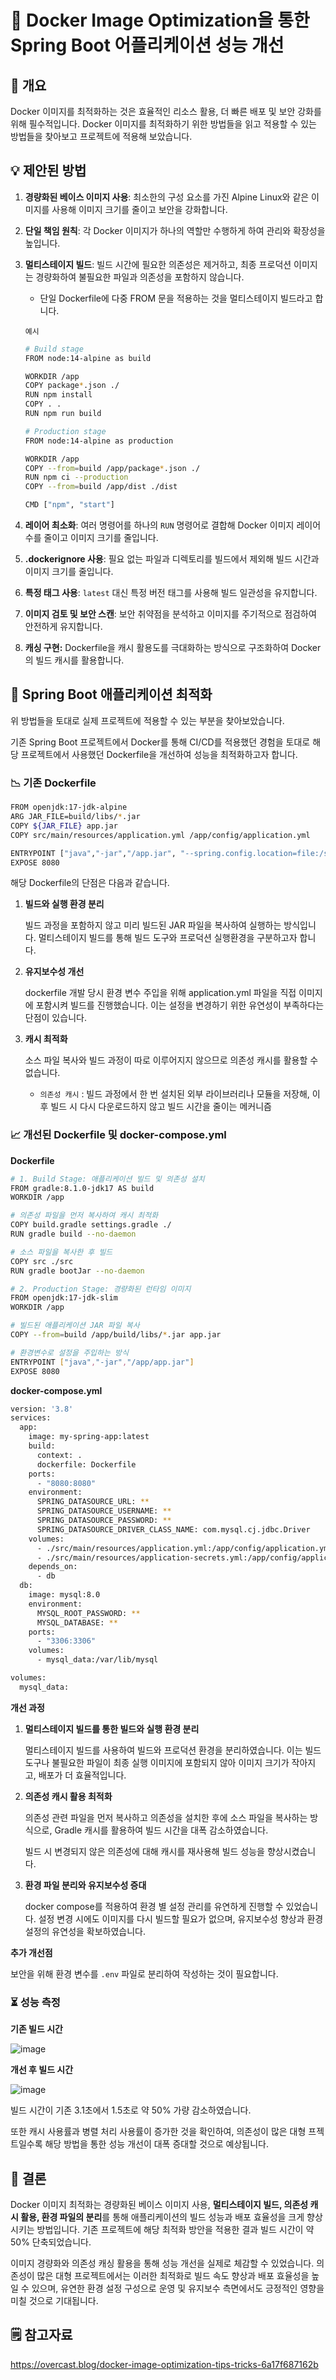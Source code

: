 # 🚀 Docker Image Optimization을 통한 Spring Boot 어플리케이션 성능 개선

## 🔧 개요

Docker 이미지를 최적화하는 것은 효율적인 리소스 활용, 더 빠른 배포 및 보안 강화를 위해 필수적입니다. Docker 이미지를 최적화하기 위한 방법들을 읽고 적용할 수 있는 방법들을 찾아보고 프로젝트에 적용해 보았습니다.

## 💡 제안된 방법

1. **경량화된 베이스 이미지 사용**: 최소한의 구성 요소를 가진 Alpine Linux와 같은 이미지를 사용해 이미지 크기를 줄이고 보안을 강화합니다.
2. **단일 책임 원칙**: 각 Docker 이미지가 하나의 역할만 수행하게 하여 관리와 확장성을 높입니다.
3. **멀티스테이지 빌드**: 빌드 시간에 필요한 의존성은 제거하고, 최종 프로덕션 이미지는 경량화하여 불필요한 파일과 의존성을 포함하지 않습니다.
    - 단일 Dockerfile에 다중 FROM 문을 적용하는 것을 멀티스테이지 빌드라고 합니다.
    
    `예시`
    
    ```bash
    # Build stage
    FROM node:14-alpine as build
    
    WORKDIR /app
    COPY package*.json ./
    RUN npm install
    COPY . .
    RUN npm run build
    
    # Production stage
    FROM node:14-alpine as production
    
    WORKDIR /app
    COPY --from=build /app/package*.json ./
    RUN npm ci --production
    COPY --from=build /app/dist ./dist
    
    CMD ["npm", "start"]
    ```
    
4. **레이어 최소화**: 여러 명령어를 하나의 `RUN` 명령어로 결합해 Docker 이미지 레이어 수를 줄이고 이미지 크기를 줄입니다.
5. **.dockerignore 사용**: 필요 없는 파일과 디렉토리를 빌드에서 제외해 빌드 시간과 이미지 크기를 줄입니다.
6. **특정 태그 사용**: `latest` 대신 특정 버전 태그를 사용해 빌드 일관성을 유지합니다.
7. **이미지 검토 및 보안 스캔**: 보안 취약점을 분석하고 이미지를 주기적으로 점검하여 안전하게 유지합니다.
8. **캐싱 구현:** Dockerfile을 캐시 활용도를 극대화하는 방식으로 구조화하여 Docker의 빌드 캐시를 활용합니다.

## 🧰 Spring Boot 애플리케이션 최적화

위 방법들을 토대로 실제 프로젝트에 적용할 수 있는 부분을 찾아보았습니다.

기존 Spring Boot 프로젝트에서 Docker를 통해 CI/CD를 적용했던 경험을 토대로 해당 프로젝트에서 사용했던 Dockerfile을 개선하여 성능을 최적화하고자 합니다.

### 📉 기존 Dockerfile

```bash
FROM openjdk:17-jdk-alpine
ARG JAR_FILE=build/libs/*.jar
COPY ${JAR_FILE} app.jar
COPY src/main/resources/application.yml /app/config/application.yml

ENTRYPOINT ["java","-jar","/app.jar", "--spring.config.location=file:/src/main/resources/application.yml"]
EXPOSE 8080

```

해당 Dockerfile의 단점은 다음과 같습니다.

1. **빌드와 실행 환경 분리**
    
    빌드 과정을 포함하지 않고 미리 빌드된 JAR 파일을 복사하여 실행하는 방식입니다. 멀티스테이지 빌드를 통해 빌드 도구와 프로덕션 실행환경을 구분하고자 합니다.
    
2. **유지보수성 개선**
    
    dockerfile 개발 당시 환경 변수 주입을 위해 application.yml 파일을 직접 이미지에 포함시켜 빌드를 진행했습니다. 이는 설정을 변경하기 위한 유연성이 부족하다는 단점이 있습니다.
    
3. **캐시 최적화**
    
    소스 파일 복사와 빌드 과정이 따로 이루어지지 않으므로 의존성 캐시를 활용할 수 없습니다.
    
    - `의존성 캐시` : 빌드 과정에서 한 번 설치된 외부 라이브러리나 모듈을 저장해, 이후 빌드 시 다시 다운로드하지 않고 빌드 시간을 줄이는 메커니즘

### 📈 개선된 Dockerfile 및 docker-compose.yml

**Dockerfile**

```bash
# 1. Build Stage: 애플리케이션 빌드 및 의존성 설치
FROM gradle:8.1.0-jdk17 AS build
WORKDIR /app

# 의존성 파일을 먼저 복사하여 캐시 최적화
COPY build.gradle settings.gradle ./
RUN gradle build --no-daemon

# 소스 파일을 복사한 후 빌드
COPY src ./src
RUN gradle bootJar --no-daemon

# 2. Production Stage: 경량화된 런타임 이미지
FROM openjdk:17-jdk-slim
WORKDIR /app

# 빌드된 애플리케이션 JAR 파일 복사
COPY --from=build /app/build/libs/*.jar app.jar

# 환경변수로 설정을 주입하는 방식
ENTRYPOINT ["java","-jar","/app/app.jar"]
EXPOSE 8080

```

**docker-compose.yml**

```bash
version: '3.8'
services:
  app:
    image: my-spring-app:latest
    build:
      context: .
      dockerfile: Dockerfile
    ports:
      - "8080:8080"
    environment:
      SPRING_DATASOURCE_URL: **
      SPRING_DATASOURCE_USERNAME: **
      SPRING_DATASOURCE_PASSWORD: ** 
      SPRING_DATASOURCE_DRIVER_CLASS_NAME: com.mysql.cj.jdbc.Driver
    volumes:
      - ./src/main/resources/application.yml:/app/config/application.yml
      - ./src/main/resources/application-secrets.yml:/app/config/application-secrets.yml
    depends_on:
      - db
  db:
    image: mysql:8.0
    environment:
      MYSQL_ROOT_PASSWORD: **
      MYSQL_DATABASE: **
    ports:
      - "3306:3306"
    volumes:
      - mysql_data:/var/lib/mysql

volumes:
  mysql_data:

```

**개선 과정**

1. **멀티스테이지 빌드를 통한 빌드와 실행 환경 분리**
    
    멀티스테이지 빌드를 사용하여 빌드와 프로덕션 환경을 분리하였습니다. 이는 빌드 도구나 불필요한 파일이 최종 실행 이미지에 포함되지 않아 이미지 크기가 작아지고, 배포가 더 효율적입니다.
    
2. **의존성 캐시 활용 최적화**
    
    의존성 관련 파일을 먼저 복사하고 의존성을 설치한 후에 소스 파일을 복사하는 방식으로, Gradle 캐시를 활용하여 빌드 시간을 대폭 감소하였습니다.
    
    빌드 시 변경되지 않은 의존성에 대해 캐시를 재사용해 빌드 성능을 향상시켰습니다.
    
3. **환경 파일 분리와 유지보수성 증대**
    
    docker compose를 적용하여 환경 별 설정 관리를 유연하게 진행할 수 있었습니다. 설정 변경 시에도 이미지를 다시 빌드할 필요가 없으며, 유지보수성 향상과 환경 설정의 유연성을 확보하였습니다.
    
**추가 개선점** 

보안을 위해 환경 변수를 `.env` 파일로 분리하여 작성하는 것이 필요합니다.

### ⏳ 성능 측정

**기존 빌드 시간**

![image](https://github.com/user-attachments/assets/7b6e8ee3-4906-4d62-a3e3-27215c3b41e0)


**개선 후 빌드 시간**

![image](https://github.com/user-attachments/assets/e9471c19-166d-4ff8-b999-44440a26038a)

빌드 시간이 기존 3.1초에서 1.5초로 약 50% 가량 감소하였습니다.

또한 캐시 사용률과 병렬 처리 사용률이 증가한 것을 확인하여, 의존성이 많은 대형 프젝트일수록 해당 방법을 통한 성능 개선이 대폭 증대할 것으로 예상됩니다.

## 🏁 결론

Docker 이미지 최적화는 경량화된 베이스 이미지 사용, **멀티스테이지 빌드, 의존성 캐시 활용, 환경 파일의 분리**를 통해 애플리케이션의 빌드 성능과 배포 효율성을 크게 향상시키는 방법입니다. 기존 프로젝트에 해당 최적화 방안을 적용한 결과 빌드 시간이 약 50% 단축되었습니다.

이미지 경량화와 의존성 캐싱 활용을 통해 성능 개선을 실제로 체감할 수 있었습니다. 의존성이 많은 대형 프로젝트에서는 이러한 최적화로 빌드 속도 향상과 배포 효율성을 높일 수 있으며, 유연한 환경 설정 구성으로 운영 및 유지보수 측면에서도 긍정적인 영향을 미칠 것으로 기대됩니다.

## 🗒️ 참고자료

https://overcast.blog/docker-image-optimization-tips-tricks-6a17f687162b
